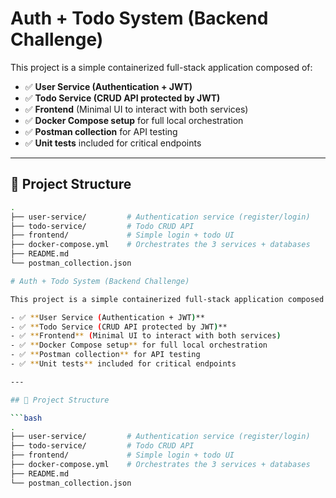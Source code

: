 ﻿# Auth + Todo System (Backend Challenge)

This project is a simple containerized full-stack application composed of:

- ✅ **User Service (Authentication + JWT)**
- ✅ **Todo Service (CRUD API protected by JWT)**
- ✅ **Frontend** (Minimal UI to interact with both services)
- ✅ **Docker Compose setup** for full local orchestration
- ✅ **Postman collection** for API testing
- ✅ **Unit tests** included for critical endpoints

---

## 🧩 Project Structure

```bash
.
├── user-service/         # Authentication service (register/login)
├── todo-service/         # Todo CRUD API
├── frontend/             # Simple login + todo UI
├── docker-compose.yml    # Orchestrates the 3 services + databases
├── README.md
└── postman_collection.json

# Auth + Todo System (Backend Challenge)

This project is a simple containerized full-stack application composed of:

- ✅ **User Service (Authentication + JWT)**
- ✅ **Todo Service (CRUD API protected by JWT)**
- ✅ **Frontend** (Minimal UI to interact with both services)
- ✅ **Docker Compose setup** for full local orchestration
- ✅ **Postman collection** for API testing
- ✅ **Unit tests** included for critical endpoints

---

## 🧩 Project Structure

```bash
.
├── user-service/         # Authentication service (register/login)
├── todo-service/         # Todo CRUD API
├── frontend/             # Simple login + todo UI
├── docker-compose.yml    # Orchestrates the 3 services + databases
├── README.md
└── postman_collection.json


